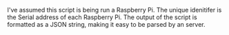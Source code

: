 I've assumed this script is being run a Raspberry Pi. The unique idenitifer is the Serial address of each Raspberry Pi. 
The output of the script is formatted as a JSON string, making it easy to be parsed by an server. 
